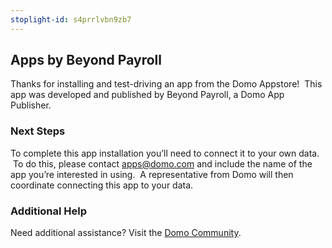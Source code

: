 ```yaml
---
stoplight-id: s4prrlvbn9zb7
---
```


<div class="col-md-12 content-panel">
                <h2>Apps by Beyond Payroll</h2>
                <p></p><p>Thanks for installing and test-driving an<span id="title">&nbsp;app from the Domo Appstore</span>! &nbsp;This app was developed and published by Beyond Payroll, a&nbsp;Domo App Publisher.</p>
<h3 class="doc-row-title"></h3>
<div id="Step%201:%20Identify%20Required%20Data%20Fields" class="doc-row">
<div class="small-pad-bottom">
<h3>Next Steps</h3>
<p>To complete this&nbsp;app installation you’ll need to connect it to your own data. &nbsp;To do this,&nbsp;please contact <a href="mailto:apps@domo.com">apps@domo.com</a>&nbsp;and include the name of the app you’re interested in using. &nbsp;A representative from Domo will then coordinate connecting this app to your data.</p>
<h3>Additional Help</h3>
<p>Need additional assistance? Visit the <a href="https://dojo.domo.com/apps">Domo Community</a>.</p>
<p>&nbsp;</p>
</div>
</div>
<p></p>            </div>
